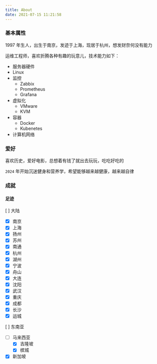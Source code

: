 ```yaml
---
title: About
date: 2021-07-15 11:21:58
---
```

### 基本属性

1997 年生人，出生于南京，发迹于上海，现居于杭州，想发财奈何没有能力

运维工程师，喜欢折腾各种有趣的玩意儿，技术能力如下：
- 服务器硬件
- Linux
- 监控
  - Zabbix
  - Prometheus
  - Grafana
- 虚拟化
  - VMware
  - KVM
- 容器
  - Docker
  - Kubenetes
- 计算机网络


### 爱好

喜欢历史，爱好电影，总想着有钱了就出去玩玩，吃吃好吃的

`2024` 年开始沉迷健身和营养学，希望能够越来越健康，越来越自律

### 成就
#### 足迹

[ ] 大陆
- [x] 南京
 - [x] 上海
 - [x] 扬州
 - [x] 苏州
 - [x] 南通
 - [x] 杭州
 - [x] 湖州
 - [x] 宁波
 - [x] 舟山
 - [x] 大连
 - [x] 沈阳
 - [x] 武汉
 - [x] 重庆
 - [x] 成都
 - [x] 长沙
 - [x] 运城

[ ] 东南亚
- [ ] 马来西亚
  - [x] 吉隆坡
  - [x] 槟城
- [x] 新加坡